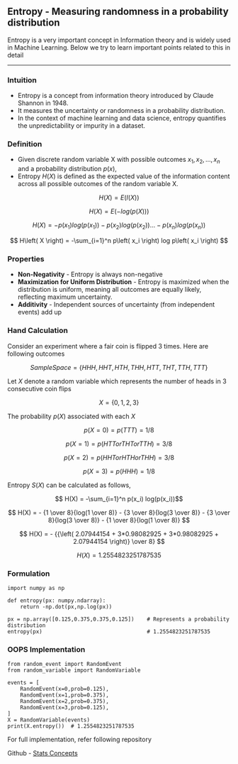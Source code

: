 ## Entropy - Measuring randomness in a probability distribution

Entropy is a very important concept in Information theory and is widely used in Machine Learning. Below we try to learn important points related to this in detail

---

### Intuition
- Entropy is a concept from information theory introduced by Claude Shannon in 1948. 
- It measures the uncertainty or randomness in a probability distribution. 
- In the context of machine learning and data science, entropy quantifies the unpredictability or impurity in a dataset.

### Definition
- Given discrete random variable X with possible outcomes $x_1, x_2, ..., x_n$ and a probability distribution $p(x)$, 
- Entropy $H(X)$ is defined as the expected value of the information content across all possible outcomes of the random variable X.

$$ H(X) = E(I(X)) $$

$$ H(X) = E(-log(p(X))) $$

$$ H(X) = - p(x_1) log(p(x_1)) - p(x_2) log(p(x_2)) ... - p(x_n) log(p(x_n)) $$

$$ H\left( X \right) =  -\sum_{i=1}^n p\left( x_i \right) log p\left( x_i \right) $$

### Properties
- **Non-Negativity** - Entropy is always non-negative
- **Maximization for Uniform Distribution** - Entropy is maximized when the distribution is uniform, meaning all outcomes are equally likely, reflecting maximum uncertainty.
- **Additivity** - Independent sources of uncertainty (from independent events) add up

### Hand Calculation
Consider an experiment where a fair coin is flipped 3 times. Here are following outcomes

$$ Sample Space = \{HHH,HHT,HTH,THH,HTT,THT,TTH,TTT\} $$

Let $X$ denote a random variable which represents the number of heads in 3 consecutive coin flips

$$ X = \{0,1,2,3\} $$

The probability $p(X)$ associated with each $X$

$$ p(X=0) = p(TTT) = 1/8 $$

$$ p(X=1) = p(HTT or THT or TTH) = 3/8 $$

$$ p(X=2) = p(HHT or HTH or THH) = 3/8 $$

$$ p(X=3) = p(HHH) = 1/8 $$

Entropy $S(X)$ can be calculated as follows,

$$ H(X) = -\sum_{i=1}^n p(x_i) log(p(x_i))$$

$$ H(X) = - {1 \over 8}{log(1 \over 8)} - {3 \over 8}{log(3 \over 8)} - {3 \over 8}{log(3 \over 8)} - {1 \over 8}{log(1 \over 8)} $$

$$ H(X) = - {{\left( 2.07944154 + 3*0.98082925 + 3*0.98082925 + 2.07944154 \right)} \over 8} $$

$$ H(X) = 1.2554823251787535 $$

### Formulation
```
import numpy as np

def entropy(px: numpy.ndarray):
    return -np.dot(px,np.log(px))

px = np.array([0.125,0.375,0.375,0.125])    # Represents a probability distribution
entropy(px)                                 # 1.2554823251787535
```

### OOPS Implementation
```
from random_event import RandomEvent
from random_variable import RandomVariable

events = [
    RandomEvent(x=0,prob=0.125),
    RandomEvent(x=1,prob=0.375),
    RandomEvent(x=2,prob=0.375),
    RandomEvent(x=3,prob=0.125),
]
X = RandomVariable(events)
print(X.entropy())  # 1.2554823251787535
```
For full implementation, refer following repository

Github - [Stats Concepts](https://github.com/gouherdanish/stats_concepts/blob/main/random_variable.py)